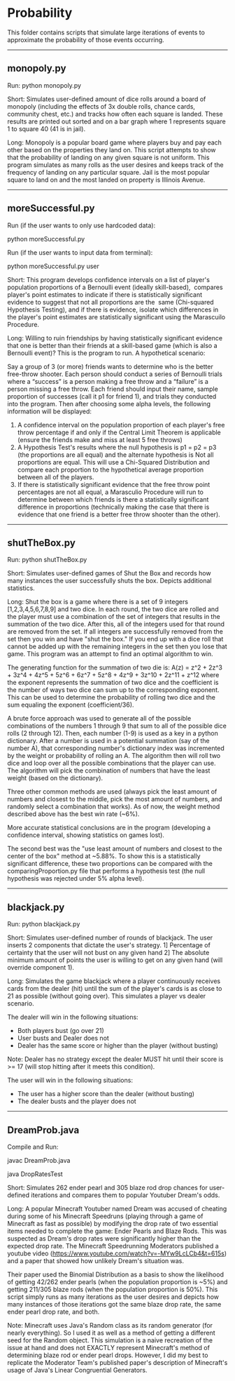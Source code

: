 Probability
=============================================

This folder contains scripts that simulate large iterations of events to approximate the probability of those events occurring.


-------------------------------------------
monopoly.py
-------------------------------------------
Run:
python monopoly.py

Short: Simulates user-defined amount of dice rolls around a board of monopoly (including the effects of 3x 
double rolls, chance cards, community chest, etc.) and tracks how often each square is landed.
These results are printed out sorted and on a bar graph where 1 represents square 1 to square 40 (41 is in 
jail).

Long: Monopoly is a popular board game where players buy and pay each other based on the properties they land on. 
This script attempts to show that the probability of landing on any given square is not uniform. This program 
simulates as many rolls as the user desires and keeps track of the frequency of landing on any particular 
square. Jail is the most popular square to land on and the most landed on property is Illinois Avenue. 


-------------------------------------------
moreSuccessful.py
-------------------------------------------

Run (if the user wants to only use hardcoded data):

python moreSuccessful.py 

Run (if the user wants to input data from terminal):

python moreSuccessful.py user

Short: This program develops confidence intervals on a list of player's population proportions of a Bernoulli event (ideally skill-based), 
compares player's point estimates to indicate if there is statistically significant evidence to suggest that not all proportions are the 
same (Chi-squared Hypothesis Testing), and if there is evidence, isolate which differences in the player's point estimates are statistically significant using the Marascuilo Procedure.

Long: Willing to ruin friendships by having statistically significant evidence that one is better than their friends at a skill-based game (which is also a Bernoulli event)? This is the program to run. A hypothetical scenario:

Say a group of 3 (or more) friends wants to determine who is the better free-throw shooter. Each person should conduct a series of Bernoulli trials where a “success” is a person making a free throw and a “failure” is a person missing a free throw. Each friend should input their name, sample proportion of successes (call it p1 for friend 1), and trials they conducted into the program. Then after choosing some alpha levels, the following information will be displayed:

1. A confidence interval on the population proportion of each player's free throw percentage if and only if the Central Limit Theorem is applicable (ensure the friends make and miss at least 5 free throws)
2. A Hypothesis Test's results where the null hypothesis is p1 = p2 = p3 (the proportions are all equal) and the alternate hypothesis is Not all proportions are equal. This will use a Chi-Squared Distribution and compare each proportion to the hypothetical average proportion between all of the players.
3. If there is statistically significant evidence that the free throw point percentages are not all equal, a Marasculio Procedure will run to determine between which friends is there a statistically significant difference in proportions (technically making the case that there is evidence that one friend is a better free throw shooter than the other).


-------------------------------------------
shutTheBox.py
-------------------------------------------
Run:
python shutTheBox.py

Short: Simulates user-defined games of Shut the Box and records how many instances the user successfully shuts 
the box. Depicts additional statistics.

Long: Shut the box is a game where there is a set of 9 integers [1,2,3,4,5,6,7,8,9] and two dice. In each round, the 
two dice are rolled and the player must use a combination of the set of integers that results in the summation 
of the two dice. After this, all of the integers used for that round are removed from the set. If all integers 
are successfully removed from the set then you win and have "shut the box." If you end up with a dice roll that 
cannot be added up with the remaining integers in the set then you lose that game. 
This program was an attempt to find an optimal algorithm to win.

The generating function for the summation of two die is: A(z) = z^2 + 2z^3 + 3z^4 + 4z^5 + 5z^6 + 6z^7 + 5z^8 + 
4z^9 + 3z^10 + 2z^11 + z^12 where the exponent represents the summation of two dice and the coefficient is the 
number of ways two dice can sum up to the corresponding exponent. This can be used to determine the probability of 
rolling two dice and the sum equaling the exponent (coefficient/36). 

A brute force approach was used to generate all of the possible combinations of the numbers 1 through 9 
that sum to all of the possible dice rolls (2 through 12). Then, each number (1-9) is used as a key in a python 
dictionary. After a number is used in a potential summation (say of the number A), that corresponding number's
dictionary index was incremented by the weight or probability of rolling an A. The algorithm then will roll two 
dice and loop over all the possible combinations that the player can use. The algorithm will pick the combination 
of numbers that have the least weight (based on the dictionary).

Three other common methods are used (always pick the least amount of numbers and closest to the middle, pick the 
most amount of numbers, and randomly select a combination that works). As of now, the weight method described 
above has the best win rate (~6%). 

More accurate statistical conclusions are in the program (developing a confidence interval, showing statistics 
on games lost).

The second best was the "use least amount of numbers and closest to the center of the box" method at ~5.88%. To show 
this is a statistically significant difference, these two proportions can be compared with the  
comparingProportion.py file that performs a hypothesis test (the null hypothesis was rejected under 5% alpha level). 


-------------------------------------------
blackjack.py
-------------------------------------------
Run:
python blackjack.py

Short: Simulates user-defined number of rounds of blackjack. The user inserts 2 components that dictate the user's 
strategy. 1] Percentage of certainty that the user will not bust on any given hand 2] The absolute minimum 
amount of points the user is willing to get on any given hand (will override component 1).

Long: Simulates the game blackjack where a player continuously receives cards from the dealer (hit) until the sum 
of the player's cards is as close to 21 as possible (without going over). This simulates a player vs dealer 
scenario.

The dealer will win in the following situations:
- Both players bust (go over 21)
- User busts and Dealer does not
- Dealer has the same score or higher than the player (without busting)

Note: Dealer has no strategy except the dealer MUST hit until their score is >= 17 (will stop hitting after it 
meets this condition).

The user will win in the following situations:
- The user has a higher score than the dealer (without busting)
- The dealer busts and the player does not


-------------------------------------------
DreamProb.java
-------------------------------------------
Compile and Run:

javac DreamProb.java

java DropRatesTest

Short: Simulates 262 ender pearl and 305 blaze rod drop chances for user-defined iterations and compares them 
to popular Youtuber Dream's odds.

Long: A popular Minecraft Youtuber named Dream was accused of cheating during some of his Minecraft Speedruns
(playing through a game of Minecraft as fast as possible) by modifying the drop rate of two essential items 
needed to complete the game: Ender Pearls and Blaze Rods. This was suspected as Dream's drop rates were
significantly higher than the expected drop rate. The Minecraft Speedrunning Moderators published a youtube 
video (https://www.youtube.com/watch?v=-MYw9LcLCb4&t=615s) and a paper that showed how unlikely Dream's situation 
was.

Their paper used the Binomial Distribution as a basis to show the likelihood of getting 42/262 ender pearls 
(when the population proportion is ~5%) and getting 211/305 blaze rods (when the population proportion is 50%). 
This script simply runs as many iterations as the user desires and depicts how many instances of those 
iterations got the same blaze drop rate, the same ender pearl drop rate, and both.

Note: Minecraft uses Java's Random class as its random generator (for nearly everything). So I used it as well 
as a method of getting a different seed for the Random object. This simulation is a naive recreation of the 
issue at hand and does not EXACTLY represent Minecraft's method of determining blaze rod or ender pearl drops. 
However, I did my best to replicate the Moderator Team's published paper's description of Minecraft's usage of 
Java's Linear Congruential Generators.

